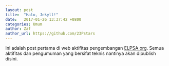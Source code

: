 ```yaml
---
layout: post
title:  "Halo, Jekyll!"
date:   2017-01-26 13:37:42 +0800
categories: Umum
author: Zaf
author_url: https://github.com/23Pstars
---
```


Ini adalah post pertama di web aktifitas pengembangan [ELPSA.org](http://devs.elpsa.org). Semua aktifitas dan pengumuman yang bersifat teknis nantinya akan dipublish disini.
